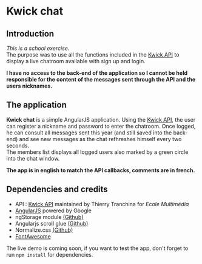 # Kwick chat

## Introduction
*This is a school exercise.*  
The purpose was to use all the functions included in the [Kwick API](http://greenvelvet.alwaysdata.net/kwick/index.html) to display a live chatroom available with sign up and login.  

**I have no access to the back-end of the application so I cannot be held responsible for the content of the messages sent through the API and the users nicknames.**

## The application
**Kwick chat** is a simple AngularJS application. Using the [Kwick API](http://greenvelvet.alwaysdata.net/kwick/index.html), the user can register a nickname and password to enter the chatroom. Once logged, he can consult all messages sent this year (and still saved into the back-end) and see new messages as the chat refhreshes himself every two seconds.  
The members list displays all logged users also marked by a green circle into the chat window.  

**The app is in english to match the API callbacks, comments are in french.**

## Dependencies and credits
- API : [Kwick API](http://greenvelvet.alwaysdata.net/kwick/index.html) maintained by Thierry Tranchina for *Ecole Multimédia*
- [AngularJS](https://angularjs.org/) powered by Google
- ngStorage module [(Github)](https://github.com/gsklee/ngStorage) 
- Angularjs scroll glue [(Github)](https://github.com/Luegg/angularjs-scroll-glue)
- Normalize.css [(Github)](https://necolas.github.io/normalize.css/)
- [FontAwesome](http://fontawesome.io/)


The live demo is coming soon, if you want to test the app, don't forget to run `npm install` for dependencies.